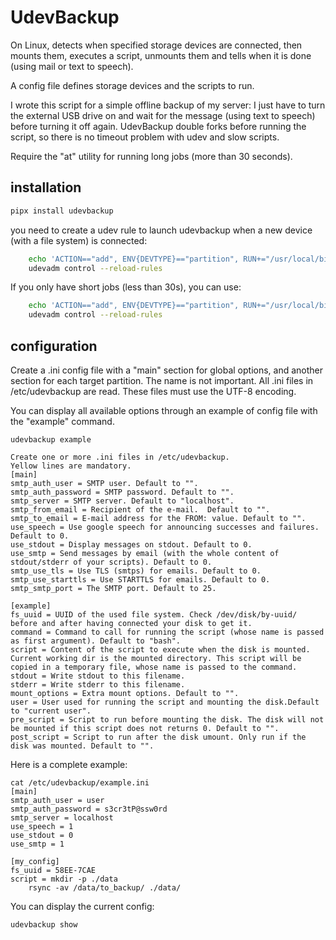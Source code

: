 UdevBackup
==========

On Linux, detects when specified storage devices are connected, then mounts them,
executes a script, unmounts them and tells when it is done (using mail or text to speech).

A config file defines storage devices and the scripts to run.

I wrote this script for a simple offline backup of my server: I just have to turn
the external USB drive on and wait for the message (using text to speech) before
turning it off again. UdevBackup double forks before running the script, so
there is no timeout problem with udev and slow scripts.

Require the "at" utility for running long jobs (more than 30 seconds).

installation
------------

```bash
pipx install udevbackup

```

you need to create a udev rule to launch udevbackup when a new device (with a file system) is connected:

```bash
    echo 'ACTION=="add", ENV{DEVTYPE}=="partition", RUN+="/usr/local/bin/udevbackup at"' | sudo tee /etc/udev/rules.d/udevbackup.rules
    udevadm control --reload-rules
```

If you only have short jobs (less than 30s), you can use:

```bash
    echo 'ACTION=="add", ENV{DEVTYPE}=="partition", RUN+="/usr/local/bin/udevbackup run"' | sudo tee /etc/udev/rules.d/udevbackup.rules
    udevadm control --reload-rules
```

configuration
-------------

Create a .ini config file with a "main" section for global options, and another section for each
target partition. The name is not important. All .ini files in /etc/udevbackup are read.
These files must use the UTF-8 encoding.

You can display all available options through an example of config file with the "example" command.

    udevbackup example

    Create one or more .ini files in /etc/udevbackup.
    Yellow lines are mandatory.
    [main]
    smtp_auth_user = SMTP user. Default to "".
    smtp_auth_password = SMTP password. Default to "".
    smtp_server = SMTP server. Default to "localhost".
    smtp_from_email = Recipient of the e-mail.  Default to "".
    smtp_to_email = E-mail address for the FROM: value. Default to "".
    use_speech = Use google speech for announcing successes and failures. Default to 0.
    use_stdout = Display messages on stdout. Default to 0.
    use_smtp = Send messages by email (with the whole content of stdout/stderr of your scripts). Default to 0.
    smtp_use_tls = Use TLS (smtps) for emails. Default to 0.
    smtp_use_starttls = Use STARTTLS for emails. Default to 0.
    smtp_smtp_port = The SMTP port. Default to 25.

    [example]
    fs_uuid = UUID of the used file system. Check /dev/disk/by-uuid/ before and after having connected your disk to get it.
    command = Command to call for running the script (whose name is passed as first argument). Default to "bash".
    script = Content of the script to execute when the disk is mounted. Current working dir is the mounted directory. This script will be copied in a temporary file, whose name is passed to the command.
    stdout = Write stdout to this filename.
    stderr = Write stderr to this filename.
    mount_options = Extra mount options. Default to "".
    user = User used for running the script and mounting the disk.Default to "current user".
    pre_script = Script to run before mounting the disk. The disk will not be mounted if this script does not returns 0. Default to "".
    post_script = Script to run after the disk umount. Only run if the disk was mounted. Default to "".

Here is a complete example:

    cat /etc/udevbackup/example.ini
    [main]
    smtp_auth_user = user
    smtp_auth_password = s3cr3tP@ssw0rd
    smtp_server = localhost
    use_speech = 1
    use_stdout = 0
    use_smtp = 1

    [my_config]
    fs_uuid = 58EE-7CAE
    script = mkdir -p ./data
        rsync -av /data/to_backup/ ./data/

You can display the current config:

    udevbackup show
